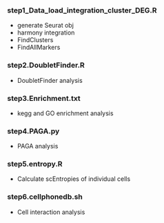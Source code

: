 
### step1_Data_load_integration_cluster_DEG.R


+ generate Seurat obj
+ harmony integration
+ FindClusters
+ FindAllMarkers

### step2.DoubletFinder.R

+ DoubletFinder analysis

### step3.Enrichment.txt

+ kegg and GO enrichment analysis

### step4.PAGA.py

+ PAGA analysis

### step5.entropy.R

+ Calculate scEntropies of individual cells

### step6.cellphonedb.sh

+ Cell interaction analysis
